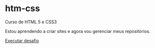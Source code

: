 # htm-css
 Curso de HTML 5 e CSS3

Estou aprendendo a criar sites e agora vou gerenciar meus repositórios.

<a href ="https://pedroccorrea.github.io/htm-css/tree/main/desafios/d010v2">Executar desafio<a>